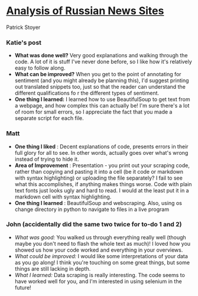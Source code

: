 # [Analysis of Russian News Sites](https://github.com/Data-Science-for-Linguists-2019/Sentiment-Analysis-of-Russian-Language-News)
Patrick Stoyer

### Katie's post

- **What was done well?** Very good explanations and walking through the code. A lot of it is stuff I've never done before, so I like how it's relatively easy to follow along.
- **What can be improved?** When you get to the point of annotating for sentiment (and you might already be planning this), I'd suggest printing out translated snippets too, just so that the reader can understand the different qualifications fo r the different types of sentiment.
- **One thing I learned:** I learned how to use BeautifulSoup to get text from a webpage, and how complex this can actually be! I'm sure there's a lot of room for small errors, so I appreciate the fact that you made a separate script for each file.

### Matt
* __One thing I liked__ : Decent explanations of code, presents errors in their full glory for all to see. In other words, actually goes over what's wrong instead of trying to hide it.
* __Area of Improvement__ : Presentation - you print out your scraping code, rather than copying and pasting it into a cell (be it code or markdown with syntax highlighting) or uploading the file separately? I fail to see what this accomplishes, if anything makes things worse. Code with plain text fonts just looks ugly and hard to read. I would at the least put it in a markdown cell with syntax highlighting.
* __One thing I learned__ : BeautifulSoup and webscraping. Also, using os change directory in python to navigate to files in a live program

### John (accidentally did the same two twice for to-do 1 and 2)
- *What was good:* You walked us through everything really well (though 
maybe you don't need to flash the whole text as much)! I loved 
how you showed us how your code worked and everything in your overviews.
- *What could be improved:* I would like some interpretations of your 
data as you go along! I think you're touching on some great things, but 
some things are still lacking in depth.
- *What I learned:* Data scraping is really interesting. The code seems 
to have worked well for you, and I'm interested in using selenium in the 
future!
